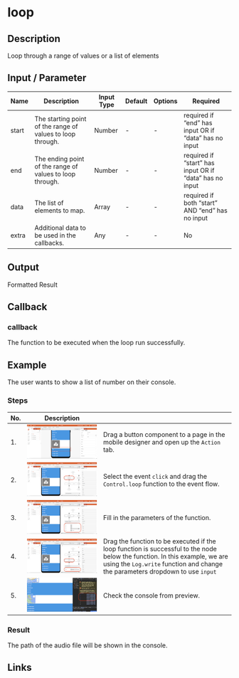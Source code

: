 # loop

## Description

Loop through a range of values or a list of elements

## Input / Parameter

| Name | Description | Input Type | Default | Options | Required |
| ------ | ------ | ------ | ------ | ------ | ------ |
| start | The starting point of the range of values to loop through. | Number | - | - | required if “end” has input OR if “data” has no input |
| end | The ending point of the range of values to loop through. | Number | - | - | required if “start” has input OR if “data” has no input |
| data | The list of elements to map. | Array | - | - | required if both “start” AND “end” has no input |
| extra | Additional data to be used in the callbacks. | Any | - | - | No | 

## Output

Formatted Result

## Callback

### callback

The function to be executed when the loop run successfully.

<!-- Format: [![Video]({image-path})]({url-link}) -->

## Example

The user wants to show a list of number on their console.

<!-- Share a scenario, like a user requirements. -->

### Steps

| No. | Description |  |
| ------ | ------ | ------ |
| 1. | ![](./loop-step-1.png) | Drag a button component to a page in the mobile designer and open up the `Action` tab. |
| 2. | ![](./loop-step-2.png) | Select the event `click` and drag the `Control.loop` function to the event flow. |
| 3. | ![](./loop-step-3.png) | Fill in the parameters of the function. |
| 4. | ![](./loop-step-4.png) | Drag the function to be executed if the loop function is successful to the node below the function. In this example, we are using the `Log.write` function and change the parameters dropdown to use `input` |
| 5. | ![](./loop-step-5.png) | Check the console from preview. |


<!-- Show the steps and share some screenshots.

1. .....

Format: ![]({image-path}) -->

### Result

The path of the audio file will be shown in the console.

<!-- Explain the output.

Format: ![]({image-path}) -->

## Links
